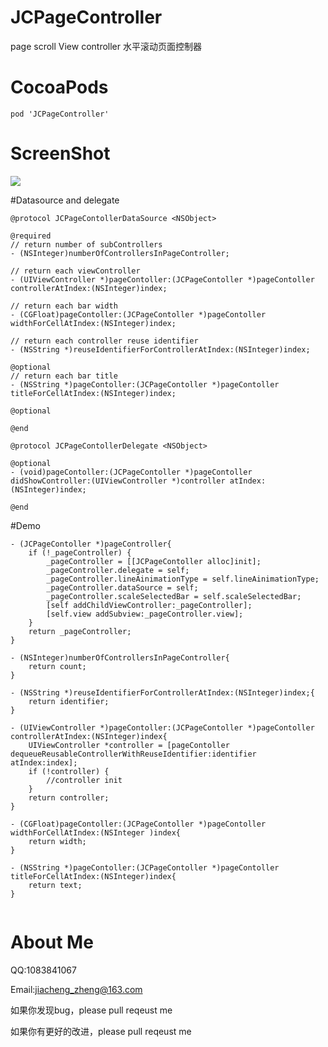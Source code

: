 # JCPageController

page scroll View controller 水平滚动页面控制器

# CocoaPods

```
pod 'JCPageController'
```

# ScreenShot

![](https://github.com/JiachengZheng/JCPageController/blob/master/JCPageControllerDemo/demo.gif)

#Datasource and delegate

```
@protocol JCPageContollerDataSource <NSObject>

@required
// return number of subControllers
- (NSInteger)numberOfControllersInPageController;

// return each viewController
- (UIViewController *)pageContoller:(JCPageContoller *)pageContoller controllerAtIndex:(NSInteger)index;

// return each bar width
- (CGFloat)pageContoller:(JCPageContoller *)pageContoller widthForCellAtIndex:(NSInteger)index;

// return each controller reuse identifier
- (NSString *)reuseIdentifierForControllerAtIndex:(NSInteger)index;

@optional
// return each bar title
- (NSString *)pageContoller:(JCPageContoller *)pageContoller titleForCellAtIndex:(NSInteger)index;

@optional

@end

@protocol JCPageContollerDelegate <NSObject>

@optional
- (void)pageContoller:(JCPageContoller *)pageContoller didShowController:(UIViewController *)controller atIndex:(NSInteger)index;

@end
```

#Demo

```
- (JCPageContoller *)pageController{
    if (!_pageController) {
        _pageController = [[JCPageContoller alloc]init];
        _pageController.delegate = self;
        _pageController.lineAinimationType = self.lineAinimationType;
        _pageController.dataSource = self;
        _pageController.scaleSelectedBar = self.scaleSelectedBar;
        [self addChildViewController:_pageController];
        [self.view addSubview:_pageController.view];
    }
    return _pageController;
}

- (NSInteger)numberOfControllersInPageController{
    return count;
}

- (NSString *)reuseIdentifierForControllerAtIndex:(NSInteger)index;{
    return identifier;
}

- (UIViewController *)pageContoller:(JCPageContoller *)pageContoller controllerAtIndex:(NSInteger)index{
    UIViewController *controller = [pageContoller dequeueReusableControllerWithReuseIdentifier:identifier atIndex:index];
    if (!controller) {
        //controller init
    }
    return controller;
}

- (CGFloat)pageContoller:(JCPageContoller *)pageContoller widthForCellAtIndex:(NSInteger )index{
    return width;
}

- (NSString *)pageContoller:(JCPageContoller *)pageContoller titleForCellAtIndex:(NSInteger)index{
    return text;
}


```


# About Me

QQ:1083841067

Email:jiacheng_zheng@163.com

如果你发现bug，please pull reqeust me 

如果你有更好的改进，please pull reqeust me 
